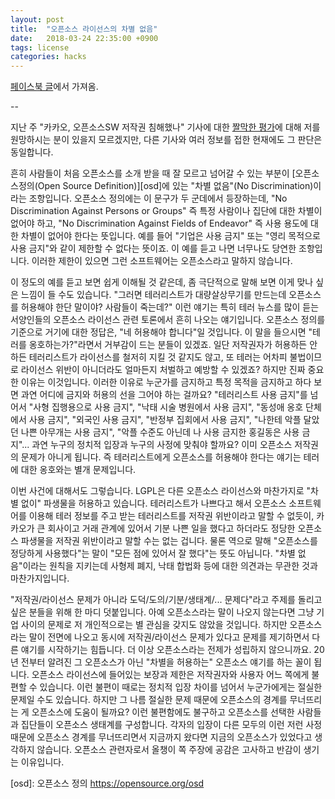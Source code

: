 ```yaml
---
layout: post
title:  "오픈소스 라이선스의 차별 없음"
date:   2018-03-24 22:35:00 +0900
tags: license
categories: hacks
---
```

[페이스북 글](https://www.facebook.com/ryuchangwoo/posts/10211477728600338)에서 가져옴.

--

지난 주 "카카오, 오픈소스SW 저작권 침해했나" 기사에 대한 [짤막한 평가](https://www.facebook.com/ryuchangwoo/posts/10211395317500112)에 대해  저를 원망하시는 분이 있을지 모르겠지만, 다른 기사와 여러 정보를 접한 현재에도 그 판단은 동일합니다.

흔히 사람들이 처음 오픈소스를 소개 받을 때 잘 모르고 넘어갈 수 있는 부분이 [오픈소스정의(Open Source Definition)][osd]에 있는 "차별 없음"(No Discrimination)이라는 조항입니다. 오픈소스 정의에는 이 문구가 두 군데에서 등장하는데, "No Discrimination Against Persons or Groups" 즉 특정 사람이나 집단에 대한 차별이 없어야 하고, "No Discrimination Against Fields of Endeavor" 즉 사용 용도에 대한 차별이 없어야 한다는 뜻입니다. 예를 들어 "기업은 사용 금지" 또는 "영리 목적으로 사용 금지"와 같이 제한할 수 없다는 뜻이죠. 이 예를 듣고 나면 너무나도 당연한 조항입니다. 이러한 제한이 있으면 그런 소프트웨어는 오픈소스라고 말하지 않습니다.

이 정도의 예를 듣고 보면 쉽게 이해될 것 같은데, 좀 극단적으로 말해 보면 이게 맞나 싶은 느낌이 들 수도 있습니다. "그러면 테러리스트가 대량살상무기를 만드는데 오픈소스를 허용해야 한단 말이야? 사람들이 죽는데?" 이런 얘기는 특히 테러 뉴스를 많이 듣는 서양인들의 오픈소스 라이선스 관련 토론에서 흔히 나오는 얘기입니다. 오픈소스 정의를 기준으로 거기에 대한 정답은, "네 허용해야 합니다"일 것입니다. 이 말을 들으시면 "테러를 옹호하는가?"라면서 거부감이 드는 분들이 있겠죠. 일단 저작권자가 허용하든 안 하든 테러리스트가 라이선스를 철저히 지킬 것 같지도 않고, 또 테러는 어차피 불법이므로 라이선스 위반이 아니더라도 얼마든지 처벌하고 예방할 수 있겠죠? 하지만 진짜 중요한 이유는 이것입니다. 이러한 이유로 누군가를 금지하고 특정 목적을 금지하고 하다 보면 과연 어디에 금지와 허용의 선을 그어야 하는 걸까요? "테러리스트 사용 금지"를 넘어서 "사형 집행용으로 사용 금지", "낙태 시술 병원에서 사용 금지", "동성애 옹호 단체에서 사용 금지", "외국인 사용 금지", "반정부 집회에서 사용 금지", "나한테 악플 달았던 나쁜 아무개는 사용 금지", "악플 수준도 아닌데 나 사용 금지한 홍길동은 사용 금지"... 과연 누구의 정치적 입장과 누구의 사정에 맞춰야 할까요? 이미 오픈소스 저작권의 문제가 아니게 됩니다. 즉 테러리스트에게 오픈소스를 허용해야 한다는 얘기는 테러에 대한 옹호와는 별개 문제입니다.

이번 사건에 대해서도 그렇습니다. LGPL은 다른 오픈소스 라이선스와 마찬가지로 "차별 없이" 파생물을 허용하고 있습니다. 테러리스트가 나쁘다고 해서 오픈소스 소프트웨어를 이용해 테러 정보를 주고 받는 테러리스트를 저작권 위반이라고 말할 수 없듯이, 카카오가 큰 회사이고 거래 관계에 있어서 기분 나쁜 일을 했다고 하더라도 정당한 오픈소스 파생물을 저작권 위반이라고 말할 수는 없는 겁니다. 물론 역으로 말해 "오픈소스를 정당하게 사용했다"는 말이 "모든 점에 있어서 잘 했다"는 뜻도 아닙니다. "차별 없음"이라는 원칙을 지키는데 사형제 폐지, 낙태 합법화 등에 대한 의견과는 무관한 것과 마찬가지입니다.

"저작권/라이선스 문제가 아니라 도덕/도의/기분/생태계/... 문제다"라고 주제를 돌리고 싶은 분들을 위해 한 마디 덧붙입니다. 아예 오픈소스라는 말이 나오지 않는다면 그냥 기업 사이의 문제로 저 개인적으로는 별 관심을 갖지도 않았을 것입니다. 하지만 오픈소스라는 말이 전면에 나오고 동시에 저작권/라이선스 문제가 있다고 문제를 제기하면서 다른 얘기를 시작하기는 힘듭니다. 더 이상 오픈소스라는 전제가 성립하지 않으니까요. 20년 전부터 알려진 그 오픈소스가 아닌 "차별을 허용하는" 오픈소스 얘기를 하는 꼴이 됩니다. 오픈소스 라이선스에 들어있는 보장과 제한은 저작권자와 사용자 어느 쪽에게 불편할 수 있습니다. 이런 불편이 때로는 정치적 입장 차이를 넘어서 누군가에게는 절실한 문제일 수도 있습니다. 하지만 그 나름 절실한 문제 때문에 오픈소스의 경계를 무너뜨리는 게 오픈소스에 도움이 될까요? 이런 불편함에도 불구하고 오픈소스를 선택한 사람들과 집단들이 오픈소스 생태계를 구성합니다. 각자의 입장이 다른 모두의 이런 저런 사정 때문에 오픈소스 경계를 무너뜨리면서 지금까지 왔다면 지금의 오픈소스가 있었다고 생각하지 않습니다. 오픈소스 관련자로서 올챙이 쪽 주장에 공감은 고사하고 반감이 생기는 이유입니다.

[osd]: 오픈소스 정의 https://opensource.org/osd